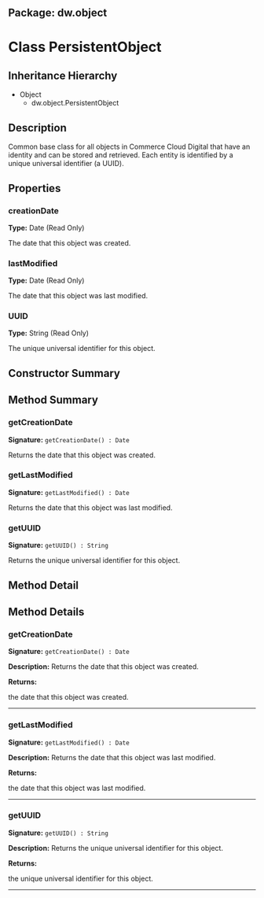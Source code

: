 ## Package: dw.object

# Class PersistentObject

## Inheritance Hierarchy

- Object
  - dw.object.PersistentObject

## Description

Common base class for all objects in Commerce Cloud Digital that have an identity and can be stored and retrieved. Each entity is identified by a unique universal identifier (a UUID).

## Properties

### creationDate

**Type:** Date (Read Only)

The date that this object was created.

### lastModified

**Type:** Date (Read Only)

The date that this object was last modified.

### UUID

**Type:** String (Read Only)

The unique universal identifier for this object.

## Constructor Summary

## Method Summary

### getCreationDate

**Signature:** `getCreationDate() : Date`

Returns the date that this object was created.

### getLastModified

**Signature:** `getLastModified() : Date`

Returns the date that this object was last modified.

### getUUID

**Signature:** `getUUID() : String`

Returns the unique universal identifier for this object.

## Method Detail

## Method Details

### getCreationDate

**Signature:** `getCreationDate() : Date`

**Description:** Returns the date that this object was created.

**Returns:**

the date that this object was created.

---

### getLastModified

**Signature:** `getLastModified() : Date`

**Description:** Returns the date that this object was last modified.

**Returns:**

the date that this object was last modified.

---

### getUUID

**Signature:** `getUUID() : String`

**Description:** Returns the unique universal identifier for this object.

**Returns:**

the unique universal identifier for this object.

---